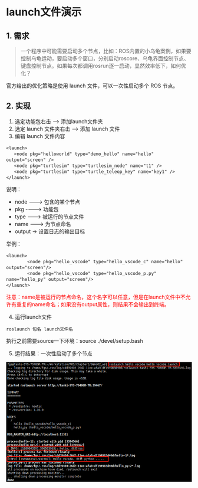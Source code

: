 # launch文件演示
## 1. 需求
>一个程序中可能需要启动多个节点，比如：ROS内置的小乌龟案例，如果要控制乌龟运动，要启动多个窗口，分别启动roscore、乌龟界面控制节点、键盘控制节点。如果每次都调用rosrun逐一启动，显然效率低下，如何优化？

官方给出的优化策略是使用 launch 文件，可以一次性启动多个 ROS 节点。

## 2. 实现
 1. 选定功能包右击 --> 添加launch文件夹
 2. 选定 launch 文件夹右击 --> 添加 launch 文件
 3. 编辑 launch 文件内容
 ```launch
 <launch>
    <node pkg="helloworld" type="demo_hello" name="hello" output="screen" />
    <node pkg="turtlesim" type="turtlesim_node" name="t1" />
    <node pkg="turtlesim" type="turtle_teleop_key" name="key1" />
 </launch>
 ```

 说明：
- node ---> 包含的某个节点
- pkg ----> 功能包
- type ---> 被运行的节点文件
- name ---> 为节点命名
- output -> 设置日志的输出目标

举例：
```launch
<launch>
        <node pkg="hello_vscode" type="hello_vscode_c" name="hello" output="screen"/>
        <node pkg="hello_vscode" type="hello_vscode_p.py" name="hello_py" output="screen"/>
</launch>
```
<span style="color:red">注意：name是被运行的节点命名，这个名字可以任意，但是在launch文件中不允许有重复的name命名；如果没有output属性，则结果不会输出到终端。</span>

 4. 运行launch文件
 ```shell
 roslaunch 包名 launch文件名
 ```
 执行之前需要source一下环境：source ./devel/setup.bash

 5. 运行结果：一次性启动了多个节点
 <div>
    <img src="./image/launch_result.png" />
 </div>